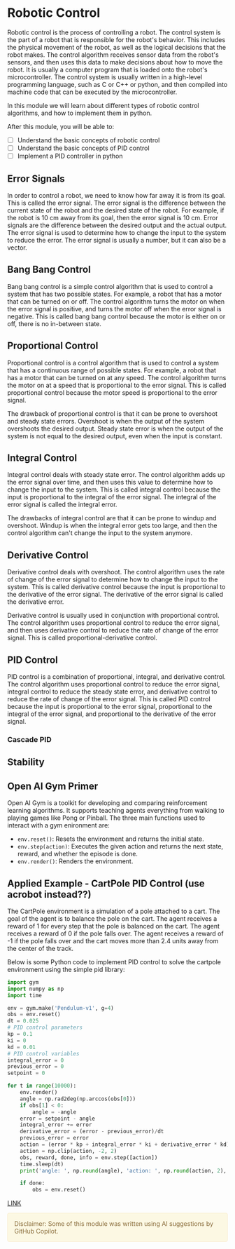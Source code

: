 # Robotic Control

Robotic control is the process of controlling a robot. The control system is the part of a robot that is responsible for the robot's behavior. This includes the physical movement of the robot, as well as the logical decisions that the robot makes. The control algorithm receives sensor data from the robot's sensors, and then uses this data to make decisions about how to move the robot. It is usually a computer program that is loaded onto the robot's microcontroller. The control system is usually written in a high-level programming language, such as C or C++ or python, and then compiled into machine code that can be executed by the microcontroller.

In this module we will learn about different types of robotic control algorithms, and how to implement them in python.

After this module, you will be able to:

- [ ] Understand the basic concepts of robotic control
- [ ] Understand the basic concepts of PID control
- [ ] Implement a PID controller in python

## Error Signals

In order to control a robot, we need to know how far away it is from its goal. This is called the error signal. The error signal is the difference between the current state of the robot and the desired state of the robot. For example, if the robot is 10 cm away from its goal, then the error signal is 10 cm. Error signals are the difference between the desired output and the actual output. The error signal is used to determine how to change the input to the system to reduce the error. The error signal is usually a number, but it can also be a vector. 

## Bang Bang Control

Bang bang control is a simple control algorithm that is used to control a system that has two possible states. For example, a robot that has a motor that can be turned on or off. The control algorithm turns the motor on when the error signal is positive, and turns the motor off when the error signal is negative. This is called bang bang control because the motor is either on or off, there is no in-between state.

## Proportional Control

Proportional control is a control algorithm that is used to control a system that has a continuous range of possible states. For example, a robot that has a motor that can be turned on at any speed. The control algorithm turns the motor on at a speed that is proportional to the error signal. This is called proportional control because the motor speed is proportional to the error signal.

The drawback of proportional control is that it can be prone to overshoot and steady state errors. Overshoot is when the output of the system overshoots the desired output. Steady state error is when the output of the system is not equal to the desired output, even when the input is constant.

## Integral Control

Integral control deals with steady state error. The control algorithm adds up the error signal over time, and then uses this value to determine how to change the input to the system. This is called integral control because the input is proportional to the integral of the error signal. The integral of the error signal is called the integral error. 

The drawbacks of integral control are that it can be prone to windup and overshoot. Windup is when the integral error gets too large, and then the control algorithm can't change the input to the system anymore. 

## Derivative Control

Derivative control deals with overshoot. The control algorithm uses the rate of change of the error signal to determine how to change the input to the system. This is called derivative control because the input is proportional to the derivative of the error signal. The derivative of the error signal is called the derivative error.

Derivative control is usually used in conjunction with proportional control. The control algorithm uses proportional control to reduce the error signal, and then uses derivative control to reduce the rate of change of the error signal. This is called proportional-derivative control.


## PID Control

PID control is a combination of proportional, integral, and derivative control. The control algorithm uses proportional control to reduce the error signal, integral control to reduce the steady state error, and derivative control to reduce the rate of change of the error signal. This is called PID control because the input is proportional to the error signal, proportional to the integral of the error signal, and proportional to the derivative of the error signal. 

### Cascade PID


## Stability


## Open AI Gym Primer

Open AI Gym is a toolkit for developing and comparing reinforcement learning algorithms. It supports teaching agents everything from walking to playing games like Pong or Pinball. The three main functions used to interact with a gym enironment are:

- `env.reset()`: Resets the environment and returns the initial state.
- `env.step(action)`: Executes the given action and returns the next state, reward, and whether the episode is done.
- `env.render()`: Renders the environment.


## Applied Example - CartPole PID Control (use acrobot instead??)

The CartPole environment is a simulation of a pole attached to a cart. The goal of the agent is to balance the pole on the cart. The agent receives a reward of 1 for every step that the pole is balanced on the cart. The agent receives a reward of 0 if the pole falls over. The agent receives a reward of -1 if the pole falls over and the cart moves more than 2.4 units away from the center of the track. 

Below is some Python code to implement PID control to solve the cartpole environment using the simple pid library:

```python
import gym
import numpy as np
import time

env = gym.make('Pendulum-v1', g=4)
obs = env.reset()
dt = 0.025
# PID control parameters
kp = 0.1
ki = 0
kd = 0.01
# PID control variables
integral_error = 0
previous_error = 0
setpoint = 0

for t in range(10000):
    env.render()
    angle = np.rad2deg(np.arccos(obs[0]))
    if obs[1] < 0:
        angle = -angle
    error = setpoint - angle
    integral_error += error
    derivative_error = (error - previous_error)/dt
    previous_error = error
    action = (error * kp + integral_error * ki + derivative_error * kd)
    action = np.clip(action, -2, 2)
    obs, reward, done, info = env.step([action])
    time.sleep(dt)
    print('angle: ', np.round(angle), 'action: ', np.round(action, 2), 'error: ', np.round(error,2))

    if done:
        obs = env.reset()
```

[LINK](https://ethanr2000.medium.com/using-pid-to-cheat-an-openai-challenge-f17745226449)


<div style="padding: 15px; border: 1px solid transparent; border-color: transparent; margin-bottom: 20px; border-radius: 4px; color: #8a6d3b;; background-color: #fcf8e3; border-color: #faebcc;">
Disclaimer: Some of this module was written using AI suggestions by GitHub Copilot.   
</div>